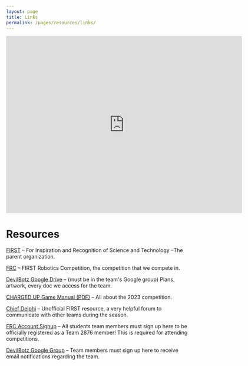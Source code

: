 ```yaml
---
layout: page
title: Links
permalink: /pages/resources/links/
---
```

<div class="entry-content" itemprop="text">
  <div class="row footer-pad">
    <div class="col-md-12">
      <div class="Flexible-container"><iframe
        src="https://mapsengine.google.com/map/embed?mid=zwxcX9v-WLCw.kLlG4CfLdTCY" width="640" height="480"
        frameborder="0"></iframe></div>
      <h1>Resources</h1>
      <p><a href="http://www.firstinspires.org" target="_blank">FIRST</a> &#8211; For Inspiration and Recognition of Science and Technology &#8211;The parent organization.</p>
      <p><a href="https://www.firstinspires.org/robotics/frc">FRC</a> &#8211; FIRST Robotics Competition, the competition that we compete in.</p>
      <p><a href="https://drive.google.com/drive/u/0/folders/0AHn98DdEIogOUk9PVA?usp=sharing"
        target="_blank">DevilBotz Google Drive</a> &#8211; (must be in the team's Google group) Plans, artwork, every doc we access for the team.</p>
      <p><a href="https://firstfrc.blob.core.windows.net/frc2023/Manual/2023FRCGameManual.pdf" rel="noopener"
        target="_blank">CHARGED UP Game Manual (PDF)</a> &#8211; All about the 2023 competition.</p>
      <p><a href="http://www.chiefdelphi.com/forums/portal.php">Chief Delphi</a> &#8211; Unofficial FIRST resource, a very helpful forum to communicate with other teams during the season.</p>
      <p><a href="https://my.firstinspires.org/AccountManager/Account/Register" target="_blank">FRC Account Signup</a> &#8211; All students team members must sign up here to be officially registered as a Team 2876 member! This is required for attending competitions.</p>
      <p><a href="https://groups.google.com/g/devilbotz-team">DevilBotz Google Group</a> &#8211; Team members must sign up here to receive email notifications regarding the team.</p>
    </div>
  </div>
</div>
